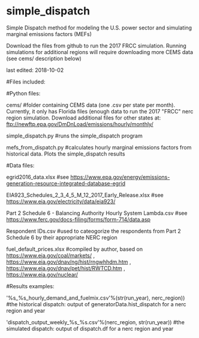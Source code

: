 # simple_dispatch

Simple Dispatch method for modeling the U.S. power sector and simulating marginal emissions factors (MEFs)

Download the files from github to run the 2017 FRCC simulation. Running simulations for additional regions will require downloading more CEMS data (see cems/ description below)

last edited: 2018-10-02

#Files included:

#Python files:

cems/ #folder containing CEMS data (one .csv per state per month). Currently, it only has Florida files (enough data to run the 2017 "FRCC" nerc region simulation. Download additional files for other states at: ftp://newftp.epa.gov/DmDnLoad/emissions/hourly/monthly/

simple_dispatch.py #runs the simple_dispatch program

mefs_from_dispatch.py #calculates hourly marginal emissions factors from historical data. Plots the simple_dispatch results

#Data files:

egrid2016_data.xlsx #see https://www.epa.gov/energy/emissions-generation-resource-integrated-database-egrid

EIA923_Schedules_2_3_4_5_M_12_2017_Early_Release.xlsx #see https://www.eia.gov/electricity/data/eia923/

Part 2 Schedule 6 - Balancing Authority Hourly System Lambda.csv #see https://www.ferc.gov/docs-filing/forms/form-714/data.asp

Respondent IDs.csv #used to cateogorize the respondents from Part 2 Schedule 6 by their appropriate NERC region

fuel_default_prices.xlsx #compiled by author, based on https://www.eia.gov/coal/markets/ , https://www.eia.gov/dnav/ng/hist/rngwhhdm.htm , https://www.eia.gov/dnav/pet/hist/RWTCD.htm , https://www.eia.gov/nuclear/

#Results examples:

'%s_%s_hourly_demand_and_fuelmix.csv'%(str(run_year), nerc_region)) #the historical dispatch: output of generatorData.hist_dispatch for a nerc region and year

'dispatch_output_weekly_%s_%s.csv'%(nerc_region, str(run_year)) #the simulated dispatch: output of dispatch.df for a nerc region and year
